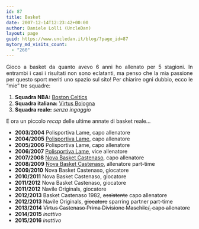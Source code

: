 ```yaml
---
id: 87
title: Basket
date: 2007-12-14T12:23:42+00:00
author: Daniele Lolli (UncleDan)
layout: page
guid: https://www.uncledan.it/blog/?page_id=87
mytory_md_visits_count:
  - "260"
---
```

<p style="text-align: justify;">
  Gioco a basket da quanto avevo 6 anni ho allenato per 5 stagioni. In entrambi i casi i risultati non sono eclatanti, ma penso che la mia passione per questo sport meriti uno spazio sul sito! Per chiarire ogni dubbio, ecco le &#8220;mie&#8221; tre squadre:
</p>

  1. **Squadra NBA:** <a title="Boston Celtics" href="http://www.nba.com/celtics/" target="_blank">Boston Celtics</a>
  2. **Squadra italiana:** <a title="Virtus Bologna" href="http://www.virtus.it/" target="_blank">Virtus Bologna</a>
  3. **Squadra reale:** _senza ingaggio_

E ora un piccolo _recap_ delle ultime annate di basket reale&#8230;

  * **2003/2004** Polisportiva Lame, capo allenatore
  * **2004/2005** <a href="https://www.uncledan.it/basket/2004-2005-polisportiva-lame/" target="_self">Polisportiva Lame</a>, capo allenatore
  * **2005/2006** Polisportiva Lame, capo allenatore
  * **2006/2007** <a href="https://www.uncledan.it/basket/2006-2007-polisportiva-lame/" target="_self">Polisportiva Lame</a>, vice allenatore
  * **2007/2008** <a href="https://www.uncledan.it/basket/2007-2008-nova-basket-castenaso/" target="_self">Nova Basket Castenaso</a>, capo allenatore
  * **2008/2009** <a href="https://www.uncledan.it/basket/2008-2009-nova-basket-castenaso/" target="_self">Nova Basket Castenaso</a>, allenatore part-time
  * **2009/2010** Nova Basket Castenaso, giocatore
  * **2010/2011** Nova Basket Castenaso, giocatore
  * **2011/2012** Nova Basket Castenaso, giocatore
  * **2011/2012** Navile Originals, giocatore
  * **2012/2013** Basket Castenaso 1982, <span style="text-decoration: line-through;">assistente</span> capo allenatore
  * **2012/2013** Navile Originals, <span style="text-decoration: line-through;">giocatore</span> sparring partner part-time
  * **2013/2014** <span style="text-decoration: line-through;">Virtus Castenaso Prima Divisione Maschile/, capo allenatore</span>
  * **2014/2015** _inattivo_
  * **2015/2016** _inattivo_